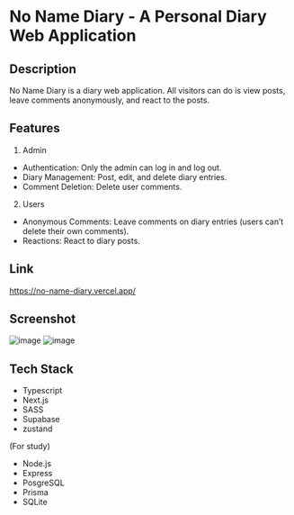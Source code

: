 # No Name Diary - A Personal Diary Web Application

## Description
No Name Diary is a diary web application. All visitors can do is view posts, leave comments anonymously, and react to the posts.

## Features
1. Admin
- Authentication: Only the admin can log in and log out.
- Diary Management: Post, edit, and delete diary entries.
- Comment Deletion: Delete user comments.

2. Users
- Anonymous Comments: Leave comments on diary entries (users can’t delete their own comments).
- Reactions: React to diary posts.

## Link
https://no-name-diary.vercel.app/

## Screenshot
![image](https://github.com/user-attachments/assets/af7f0040-f501-4899-b2bf-e2f4e625da95)
![image](https://github.com/user-attachments/assets/1f97a292-678d-4d09-95e1-8603fec90b3b)

## Tech Stack
- Typescript
- Next.js
- SASS
- Supabase
- zustand
  
(For study)
- Node.js
- Express
- PosgreSQL
- Prisma
- SQLite

